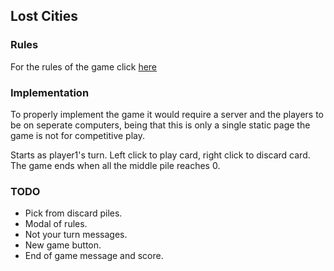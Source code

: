 ## Lost Cities
### Rules

For the rules of the game click [here](http://www.happymeeple.com/en/board-games/lost-cities/rules/)

### Implementation

To properly implement the game it would require a server and the players to be on seperate computers, being that this is only a single static page the game is not for competitive play.

Starts as player1's turn. Left click to play card, right click to discard card. The game ends when all the middle pile reaches 0.

### TODO

* Pick from discard piles.
* Modal of rules.
* Not your turn messages.
* New game button.
* End of game message and score.
